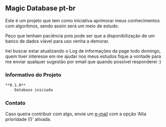 ## Magic Database pt-br
Este é um projeto que tem como iniciativa aprimorar meus conhecimentos com algoritmos, sendo assim será um meio de estudo. 

Peço que tenham paciência pois pode ser que a disponibilização de um banco de dados viável para uso venha a demorar. 

Irei buscar estar atualizando o Log de informações da page todo domingo, quem tiver interesse em me ajudar nos meus estudos fique a vontade para me enviar qualquer sugestão por email que quando possível responderei :)

### Informativo do Projeto
```markdown
**0.1.0** 
  - Database iniciada
```

### Contato
Caso queira contribuir com algo, envie um [e-mail](mailto:raflucasbr@hotmail.com) com a opção ‘Alta prioridade (!)’ ativada.
